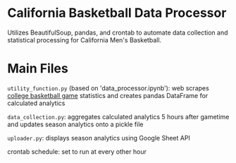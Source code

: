# California Basketball Data Processor
Utilizes BeautifulSoup, pandas, and crontab to automate data collection and statistical processing for California Men's Basketball.

# Main Files
`utility_function.py` (based on 'data_processor.ipynb'): web scrapes [college basketball game](https://www.espn.com/mens-college-basketball/matchup?gameId=401281460) statistics and creates pandas DataFrame for calculated analytics

`data_collection.py`: aggregates calculated analytics 5 hours after gametime and updates season analytics onto a pickle file

`uploader.py`: displays season analytics using Google Sheet API

crontab schedule: set to run at every other hour
